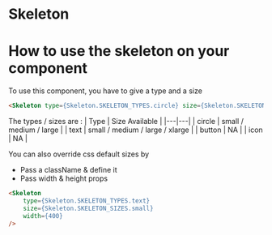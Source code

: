 # **Skeleton**

# How to use the skeleton on your component

To use this component, you have to give a type and a size

```html
<Skeleton type={Skeleton.SKELETON_TYPES.circle} size={Skeleton.SKELETON_SIZES.small} />
```

The types / sizes are :
| Type | Size Available |
|---|---|
| circle | small / medium / large |
| text | small / medium / large / xlarge |
| button | NA |
| icon | NA |

You can also override css default sizes by
- Pass a className & define it
- Pass width & height props

```html
<Skeleton
    type={Skeleton.SKELETON_TYPES.text}
    size={Skeleton.SKELETON_SIZES.small}
    width={400}
/>
```
